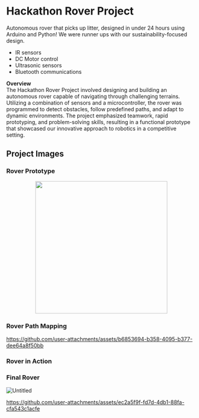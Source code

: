 # Hackathon Rover Project
Autonomous rover that picks up litter, designed in under 24 hours using Arduino and Python! We were runner ups with our sustainability-focused design.
- IR sensors
- DC Motor control
- Ultrasonic sensors
- Bluetooth communications

**Overview**  
The Hackathon Rover Project involved designing and building an autonomous rover capable of navigating through challenging terrains. Utilizing a combination of sensors and a microcontroller, the rover was programmed to detect obstacles, follow predefined paths, and adapt to dynamic environments. The project emphasized teamwork, rapid prototyping, and problem-solving skills, resulting in a functional prototype that showcased our innovative approach to robotics in a competitive setting.

## Project Images

### Rover Prototype
<p align="center">
<img width="350" src="https://github.com/user-attachments/assets/0b450265-2796-475c-a34f-7749651e98e4">
</p>

### Rover Path Mapping


https://github.com/user-attachments/assets/b6853694-b358-4095-b377-dee64a8f50bb



### Rover in Action
<p align="center">

### Final Rover
![Untitled](https://github.com/user-attachments/assets/1de319e2-d299-40db-b504-fd5a3e0915d9)



https://github.com/user-attachments/assets/ec2a5f9f-fd7d-4db1-88fa-cfa543c1acfe


</p>
